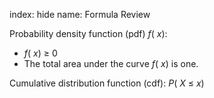 index: hide
name: Formula Review

Probability density function (pdf)  *f*( *x*):

  *  *f*( *x*) ≥ 0
  * The total area under the curve  *f*( *x*) is one.

Cumulative distribution function (cdf):  *P*( *X* ≤  *x*)
